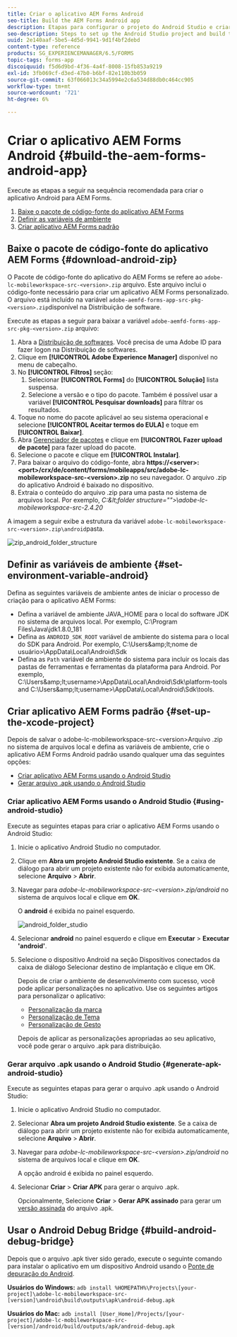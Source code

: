 ```yaml
---
title: Criar o aplicativo AEM Forms Android
seo-title: Build the AEM Forms Android app
description: Etapas para configurar o projeto do Android Studio e criar o arquivo .apk para o aplicativo AEM Forms para Android
seo-description: Steps to set up the Android Studio project and build the .apk file for the AEM Forms app for Android
uuid: 2e140aaf-5be5-4d5d-9941-9d1f4bf2debd
content-type: reference
products: SG_EXPERIENCEMANAGER/6.5/FORMS
topic-tags: forms-app
discoiquuid: f5d6d9bd-4f36-4a4f-8008-15fb853a9219
exl-id: 3fb069cf-d3ed-47b0-b6bf-82e110b3b059
source-git-commit: 63f066013c34a5994e2c6a534d88db0c464cc905
workflow-type: tm+mt
source-wordcount: '721'
ht-degree: 6%

---
```


# Criar o aplicativo AEM Forms Android {#build-the-aem-forms-android-app}

Execute as etapas a seguir na sequência recomendada para criar o aplicativo Android para AEM Forms.

1. [Baixe o pacote de código-fonte do aplicativo AEM Forms](#download-android-zip)
1. [Definir as variáveis de ambiente](#set-environment-variable-android)
1. [Criar aplicativo AEM Forms padrão](#set-up-the-xcode-project)

## Baixe o pacote de código-fonte do aplicativo AEM Forms {#download-android-zip}

O Pacote de código-fonte do aplicativo do AEM Forms se refere ao `adobe-lc-mobileworkspace-src-<version>.zip` arquivo. Este arquivo inclui o código-fonte necessário para criar um aplicativo AEM Forms personalizado. O arquivo está incluído na variável `adobe-aemfd-forms-app-src-pkg-<version>.zip`disponível na Distribuição de software.

Execute as etapas a seguir para baixar a variável `adobe-aemfd-forms-app-src-pkg-<version>.zip` arquivo:

1. Abra a [Distribuição de softwares](https://experience.adobe.com/downloads). Você precisa de uma Adobe ID para fazer logon na Distribuição de softwares.
1. Clique em **[!UICONTROL Adobe Experience Manager]** disponível no menu de cabeçalho.
1. No **[!UICONTROL Filtros]** seção:
   1. Selecionar **[!UICONTROL Forms]** do **[!UICONTROL Solução]** lista suspensa.
   2. Selecione a versão e o tipo do pacote. Também é possível usar a variável **[!UICONTROL Pesquisar downloads]** para filtrar os resultados.
1. Toque no nome do pacote aplicável ao seu sistema operacional e selecione **[!UICONTROL Aceitar termos do EULA]** e toque em **[!UICONTROL Baixar]**.
1. Abra [Gerenciador de pacotes](https://experienceleague.adobe.com/docs/experience-manager-65/administering/contentmanagement/package-manager.html?lang=pt-BR) e clique em **[!UICONTROL Fazer upload de pacote]** para fazer upload do pacote.
1. Selecione o pacote e clique em **[!UICONTROL Instalar]**.
1. Para baixar o arquivo do código-fonte, abra **https://&lt;server>:&lt;port>/crx/de/content/forms/mobileapps/src/adobe-lc-mobileworkspace-src-&lt;version>.zip** no seu navegador. O arquivo .zip do aplicativo Android é baixado no dispositivo.
1. Extraia o conteúdo do arquivo .zip para uma pasta no sistema de arquivos local. Por exemplo, *C:\&lt;folder structure=&quot;&quot;>\adobe-lc-mobileworkspace-src-2.4.20*

A imagem a seguir exibe a estrutura da variável `adobe-lc-mobileworkspace-src-<version>.zip\android`pasta.

![zip_android_folder_structure](assets/zip_android_folder_structure.png)

## Definir as variáveis de ambiente {#set-environment-variable-android}

Defina as seguintes variáveis de ambiente antes de iniciar o processo de criação para o aplicativo AEM Forms:

* Defina a variável de ambiente JAVA_HOME para o local do software JDK no sistema de arquivos local. Por exemplo, C:\Program Files\Java\jdk1.8.0_181
* Defina as `ANDROID_SDK_ROOT` variável de ambiente do sistema para o local do SDK para Android. Por exemplo, C:\Users\&amp;lt;nome de usuário>\AppData\Local\Android\Sdk
* Defina as `Path` variável de ambiente do sistema para incluir os locais das pastas de ferramentas e ferramentas da plataforma para Android. Por exemplo, C:\Users\&amp;lt;username>\AppData\Local\Android\Sdk\platform-tools and C:\Users\&amp;lt;username>\AppData\Local\Android\Sdk\tools.

## Criar aplicativo AEM Forms padrão {#set-up-the-xcode-project}

Depois de salvar o adobe-lc-mobileworkspace-src-&lt;version>Arquivo .zip no sistema de arquivos local e defina as variáveis de ambiente, crie o aplicativo AEM Forms Android padrão usando qualquer uma das seguintes opções:

* [Criar aplicativo AEM Forms usando o Android Studio](#using-android-studio)
* [Gerar arquivo .apk usando o Android Studio](#generate-apk-android-studio)

### Criar aplicativo AEM Forms usando o Android Studio {#using-android-studio}

Execute as seguintes etapas para criar o aplicativo AEM Forms usando o Android Studio:

1. Inicie o aplicativo Android Studio no computador.
1. Clique em **Abra um projeto Android Studio existente**. Se a caixa de diálogo para abrir um projeto existente não for exibida automaticamente, selecione **Arquivo** > **Abrir**.
1. Navegar para *adobe-lc-mobileworkspace-src-&lt;version>.zip/android* no sistema de arquivos local e clique em **OK**.

   O **android** é exibida no painel esquerdo.

   ![android_folder_studio](assets/android_folder_studio.png)

1. Selecionar **android** no painel esquerdo e clique em **Executar** > **Executar &#39;android&#39;**.
1. Selecione o dispositivo Android na seção Dispositivos conectados da caixa de diálogo Selecionar destino de implantação e clique em OK.

   Depois de criar o ambiente de desenvolvimento com sucesso, você pode aplicar personalizações no aplicativo. Use os seguintes artigos para personalizar o aplicativo:

   * [Personalização da marca](/help/forms/using/branding-customization.md)
   * [Personalização de Tema](/help/forms/using/theme-customization.md)
   * [Personalização de Gesto](/help/forms/using/gesture-customization.md)

   Depois de aplicar as personalizações apropriadas ao seu aplicativo, você pode gerar o arquivo .apk para distribuição.

### Gerar arquivo .apk usando o Android Studio {#generate-apk-android-studio}

Execute as seguintes etapas para gerar o arquivo .apk usando o Android Studio:

1. Inicie o aplicativo Android Studio no computador.
1. Selecionar **Abra um projeto Android Studio existente**. Se a caixa de diálogo para abrir um projeto existente não for exibida automaticamente, selecione **Arquivo** > **Abrir**.
1. Navegar para *adobe-lc-mobileworkspace-src-&lt;version>.zip/android* no sistema de arquivos local e clique em **OK**.

   A opção android é exibida no painel esquerdo.

1. Selecionar **Criar** > **Criar APK** para gerar o arquivo .apk.

   Opcionalmente, Selecione **Criar** > **Gerar APK assinado** para gerar um [versão assinada](https://developer.android.com/studio/publish/app-signing) do arquivo .apk.

## Usar o Android Debug Bridge {#build-android-debug-bridge}

Depois que o arquivo .apk tiver sido gerado, execute o seguinte comando para instalar o aplicativo em um dispositivo Android usando o [Ponte de depuração do Android](https://developer.android.com/tools/help/adb.html).

**Usuários do Windows:** `adb install %HOMEPATH%\Projects\[your-project]\adobe-lc-mobileworkspace-src-[version]\android\build\outputs\apk\android-debug.apk`

**Usuários do Mac:** `adb install [User_Home]/Projects/[your-project]/adobe-lc-mobileworkspace-src-[version]/android/build/outputs/apk/android-debug.apk`
